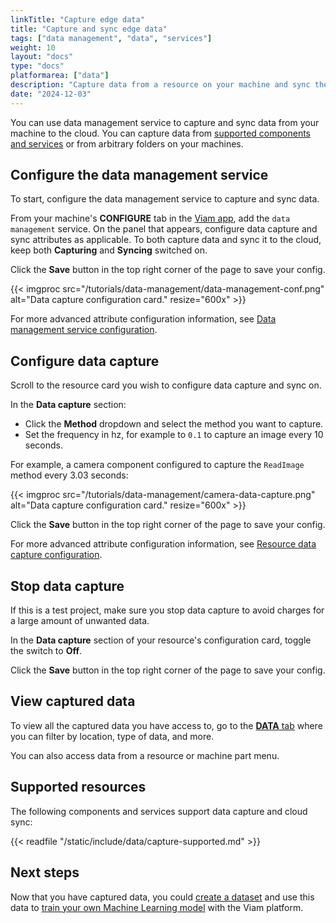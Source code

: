 ```yaml
---
linkTitle: "Capture edge data"
title: "Capture and sync edge data"
tags: ["data management", "data", "services"]
weight: 10
layout: "docs"
type: "docs"
platformarea: ["data"]
description: "Capture data from a resource on your machine and sync the data to the cloud."
date: "2024-12-03"
---
```


You can use data management service to capture and sync data from your machine to the cloud.
You can capture data from [supported components and services](#supported-resources) or from arbitrary folders on your machines.

## Configure the data management service

To start, configure the data management service to capture and sync data.

From your machine's **CONFIGURE** tab in the [Viam app](https://app.viam.com), add the `data management` service.
On the panel that appears, configure data capture and sync attributes as applicable.
To both capture data and sync it to the cloud, keep both **Capturing** and **Syncing** switched on.

Click the **Save** button in the top right corner of the page to save your config.

{{< imgproc src="/tutorials/data-management/data-management-conf.png" alt="Data capture configuration card." resize="600x" >}}

For more advanced attribute configuration information, see [Data management service configuration](/data-ai/reference/data/#data-management-service-configuration).

## Configure data capture

Scroll to the resource card you wish to configure data capture and sync on.

In the **Data capture** section:

- Click the **Method** dropdown and select the method you want to capture.
- Set the frequency in hz, for example to `0.1` to capture an image every 10 seconds.

For example, a camera component configured to capture the `ReadImage` method every 3.03 seconds:

{{< imgproc src="/tutorials/data-management/camera-data-capture.png" alt="Data capture configuration card." resize="600x" >}}

Click the **Save** button in the top right corner of the page to save your config.

For more advanced attribute configuration information, see [Resource data capture configuration](/data-ai/reference/data/#resource-data-capture-configuration).

## Stop data capture

If this is a test project, make sure you stop data capture to avoid charges for a large amount of unwanted data.

In the **Data capture** section of your resource's configuration card, toggle the switch to **Off**.

Click the **Save** button in the top right corner of the page to save your config.

## View captured data

To view all the captured data you have access to, go to the [**DATA** tab](https://app.viam.com/data/view) where you can filter by location, type of data, and more.

You can also access data from a resource or machine part menu.

## Supported resources

The following components and services support data capture and cloud sync:

{{< readfile "/static/include/data/capture-supported.md" >}}

## Next steps

Now that you have captured data, you could [create a dataset](/data-ai/ai/create-dataset) and use this data to [train your own Machine Learning model](/data-ai/ai/train-tflite/) with the Viam platform.
